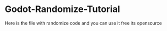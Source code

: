 # Godot-Randomize-Tutorial

Here is the file with randomize code and you can use it free its opensource
